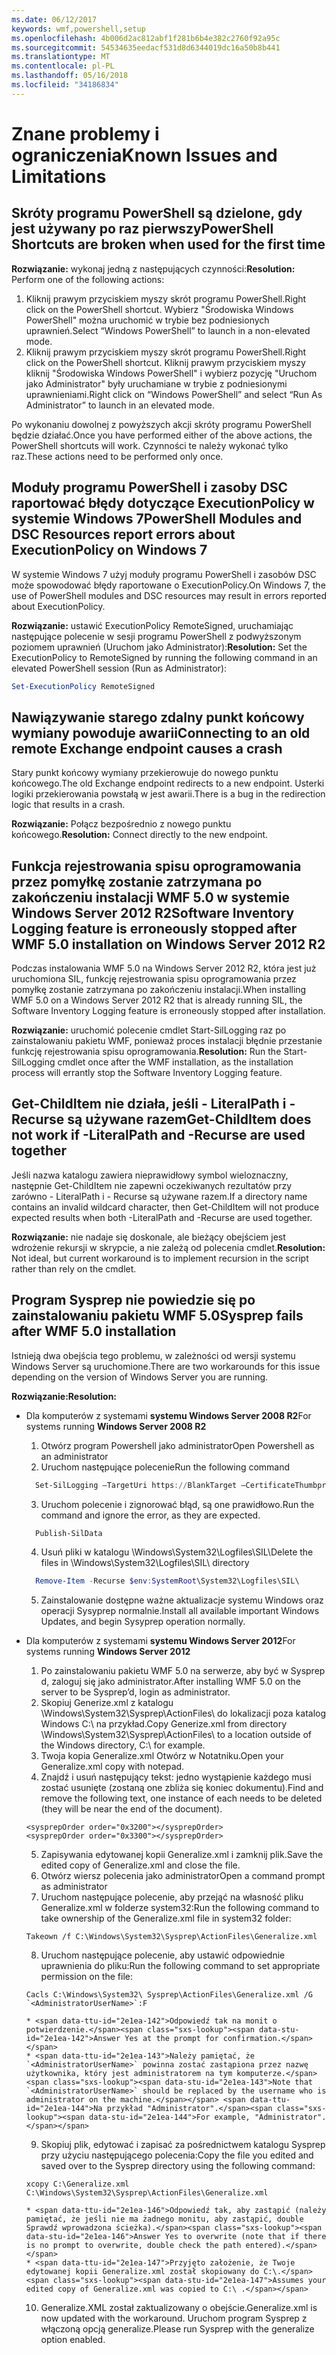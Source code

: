 ```yaml
---
ms.date: 06/12/2017
keywords: wmf,powershell,setup
ms.openlocfilehash: 4b006d2ac812abf1f281b6b4e382c2760f92a95c
ms.sourcegitcommit: 54534635eedacf531d8d6344019dc16a50b8b441
ms.translationtype: MT
ms.contentlocale: pl-PL
ms.lasthandoff: 05/16/2018
ms.locfileid: "34186834"
---
```

# <a name="known-issues-and-limitations"></a><span data-ttu-id="2e1ea-102">Znane problemy i ograniczenia</span><span class="sxs-lookup"><span data-stu-id="2e1ea-102">Known Issues and Limitations</span></span>

<a name="powershell-shortcuts-are-broken-when-used-for-the-first-time"></a><span data-ttu-id="2e1ea-103">Skróty programu PowerShell są dzielone, gdy jest używany po raz pierwszy</span><span class="sxs-lookup"><span data-stu-id="2e1ea-103">PowerShell Shortcuts are broken when used for the first time</span></span>
------------------------------------------------------------

<span data-ttu-id="2e1ea-104">**Rozwiązanie:** wykonaj jedną z następujących czynności:</span><span class="sxs-lookup"><span data-stu-id="2e1ea-104">**Resolution:** Perform one of the following actions:</span></span>

1.  <span data-ttu-id="2e1ea-105">Kliknij prawym przyciskiem myszy skrót programu PowerShell.</span><span class="sxs-lookup"><span data-stu-id="2e1ea-105">Right click on the PowerShell shortcut.</span></span> <span data-ttu-id="2e1ea-106">Wybierz "Środowiska Windows PowerShell" można uruchomić w trybie bez podniesionych uprawnień.</span><span class="sxs-lookup"><span data-stu-id="2e1ea-106">Select “Windows PowerShell” to launch in a non-elevated mode.</span></span>
2.  <span data-ttu-id="2e1ea-107">Kliknij prawym przyciskiem myszy skrót programu PowerShell.</span><span class="sxs-lookup"><span data-stu-id="2e1ea-107">Right click on the PowerShell shortcut.</span></span> <span data-ttu-id="2e1ea-108">Kliknij prawym przyciskiem myszy kliknij "Środowiska Windows PowerShell" i wybierz pozycję "Uruchom jako Administrator" były uruchamiane w trybie z podniesionymi uprawnieniami.</span><span class="sxs-lookup"><span data-stu-id="2e1ea-108">Right click on “Windows PowerShell” and select “Run As Administrator” to launch in an elevated mode.</span></span>

<span data-ttu-id="2e1ea-109">Po wykonaniu dowolnej z powyższych akcji skróty programu PowerShell będzie działać.</span><span class="sxs-lookup"><span data-stu-id="2e1ea-109">Once you have performed either of the above actions, the PowerShell shortcuts will work.</span></span> <span data-ttu-id="2e1ea-110">Czynności te należy wykonać tylko raz.</span><span class="sxs-lookup"><span data-stu-id="2e1ea-110">These actions need to be performed only once.</span></span>


<a name="powershell-modules-and-dsc-resources-report-errors-about-executionpolicy-on-windows-7"></a><span data-ttu-id="2e1ea-111">Moduły programu PowerShell i zasoby DSC raportować błędy dotyczące ExecutionPolicy w systemie Windows 7</span><span class="sxs-lookup"><span data-stu-id="2e1ea-111">PowerShell Modules and DSC Resources report errors about ExecutionPolicy on Windows 7</span></span>
-------------------------------------------------------------------------------------
<span data-ttu-id="2e1ea-112">W systemie Windows 7 użyj moduły programu PowerShell i zasobów DSC może spowodować błędy raportowane o ExecutionPolicy.</span><span class="sxs-lookup"><span data-stu-id="2e1ea-112">On Windows 7, the use of PowerShell modules and DSC resources may result in errors reported about ExecutionPolicy.</span></span>

<span data-ttu-id="2e1ea-113">**Rozwiązanie:** ustawić ExecutionPolicy RemoteSigned, uruchamiając następujące polecenie w sesji programu PowerShell z podwyższonym poziomem uprawnień (Uruchom jako Administrator):</span><span class="sxs-lookup"><span data-stu-id="2e1ea-113">**Resolution:** Set the ExecutionPolicy to RemoteSigned by running the following command in an elevated PowerShell session (Run as Administrator):</span></span>

```powershell
Set-ExecutionPolicy RemoteSigned
```

<a name="connecting-to-an-old-remote-exchange-endpoint-causes-a-crash"></a><span data-ttu-id="2e1ea-114">Nawiązywanie starego zdalny punkt końcowy wymiany powoduje awarii</span><span class="sxs-lookup"><span data-stu-id="2e1ea-114">Connecting to an old remote Exchange endpoint causes a crash</span></span>
------------------------------------------------------------

<span data-ttu-id="2e1ea-115">Stary punkt końcowy wymiany przekierowuje do nowego punktu końcowego.</span><span class="sxs-lookup"><span data-stu-id="2e1ea-115">The old Exchange endpoint redirects to a new endpoint.</span></span> <span data-ttu-id="2e1ea-116">Usterki logiki przekierowania powstałą w jest awarii.</span><span class="sxs-lookup"><span data-stu-id="2e1ea-116">There is a bug in the redirection logic that results in a crash.</span></span>

<span data-ttu-id="2e1ea-117">**Rozwiązanie:** Połącz bezpośrednio z nowego punktu końcowego.</span><span class="sxs-lookup"><span data-stu-id="2e1ea-117">**Resolution:** Connect directly to the new endpoint.</span></span>


<a name="software-inventory-logging-feature-is-erroneously-stopped-after-wmf-50-installation-on-windows-server-2012-r2"></a><span data-ttu-id="2e1ea-118">Funkcja rejestrowania spisu oprogramowania przez pomyłkę zostanie zatrzymana po zakończeniu instalacji WMF 5.0 w systemie Windows Server 2012 R2</span><span class="sxs-lookup"><span data-stu-id="2e1ea-118">Software Inventory Logging feature is erroneously stopped after WMF 5.0 installation on Windows Server 2012 R2</span></span>
-------------------------------------------------------------------------------------------------------------

<span data-ttu-id="2e1ea-119">Podczas instalowania WMF 5.0 na Windows Server 2012 R2, która jest już uruchomiona SIL, funkcję rejestrowania spisu oprogramowania przez pomyłkę zostanie zatrzymana po zakończeniu instalacji.</span><span class="sxs-lookup"><span data-stu-id="2e1ea-119">When installing WMF 5.0 on a Windows Server 2012 R2 that is already running SIL, the Software Inventory Logging feature is erroneously stopped after installation.</span></span>

<span data-ttu-id="2e1ea-120">**Rozwiązanie:** uruchomić polecenie cmdlet Start-SilLogging raz po zainstalowaniu pakietu WMF, ponieważ proces instalacji błędnie przestanie funkcję rejestrowania spisu oprogramowania.</span><span class="sxs-lookup"><span data-stu-id="2e1ea-120">**Resolution:** Run the Start-SilLogging cmdlet once after the WMF installation, as the installation process will errantly stop the Software Inventory Logging feature.</span></span>

<a name="get-childitem-does-not-work-if--literalpath-and--recurse-are-used-together"></a><span data-ttu-id="2e1ea-121">Get-ChildItem nie działa, jeśli - LiteralPath i - Recurse są używane razem</span><span class="sxs-lookup"><span data-stu-id="2e1ea-121">Get-ChildItem does not work if -LiteralPath and -Recurse are used together</span></span>
--------------------------------------------------------------------------

<span data-ttu-id="2e1ea-122">Jeśli nazwa katalogu zawiera nieprawidłowy symbol wieloznaczny, następnie Get-ChildItem nie zapewni oczekiwanych rezultatów przy zarówno - LiteralPath i - Recurse są używane razem.</span><span class="sxs-lookup"><span data-stu-id="2e1ea-122">If a directory name contains an invalid wildcard character, then Get-ChildItem will not produce expected results when both -LiteralPath and -Recurse are used together.</span></span>

<span data-ttu-id="2e1ea-123">**Rozwiązanie:** nie nadaje się doskonale, ale bieżący obejściem jest wdrożenie rekursji w skrypcie, a nie zależą od polecenia cmdlet.</span><span class="sxs-lookup"><span data-stu-id="2e1ea-123">**Resolution:** Not ideal, but current workaround is to implement recursion in the script rather than rely on the cmdlet.</span></span>


<a name="sysprep-fails-after-wmf-50-installation"></a><span data-ttu-id="2e1ea-124">Program Sysprep nie powiedzie się po zainstalowaniu pakietu WMF 5.0</span><span class="sxs-lookup"><span data-stu-id="2e1ea-124">Sysprep fails after WMF 5.0 installation</span></span>
----------------------------------------

<span data-ttu-id="2e1ea-125">Istnieją dwa obejścia tego problemu, w zależności od wersji systemu Windows Server są uruchomione.</span><span class="sxs-lookup"><span data-stu-id="2e1ea-125">There are two workarounds for this issue depending on the version of Windows Server you are running.</span></span>

<span data-ttu-id="2e1ea-126">**Rozwiązanie:**</span><span class="sxs-lookup"><span data-stu-id="2e1ea-126">**Resolution:**</span></span>
- <span data-ttu-id="2e1ea-127">Dla komputerów z systemami **systemu Windows Server 2008 R2**</span><span class="sxs-lookup"><span data-stu-id="2e1ea-127">For systems running **Windows Server 2008 R2**</span></span>
  1. <span data-ttu-id="2e1ea-128">Otwórz program Powershell jako administrator</span><span class="sxs-lookup"><span data-stu-id="2e1ea-128">Open Powershell as an administrator</span></span>
  2. <span data-ttu-id="2e1ea-129">Uruchom następujące polecenie</span><span class="sxs-lookup"><span data-stu-id="2e1ea-129">Run the following command</span></span>

  ```powershell
    Set-SilLogging –TargetUri https://BlankTarget –CertificateThumbprint 0123456789
  ```
  3. <span data-ttu-id="2e1ea-130">Uruchom polecenie i zignorować błąd, są one prawidłowo.</span><span class="sxs-lookup"><span data-stu-id="2e1ea-130">Run the command and ignore the error, as they are expected.</span></span>

  ```powershell
    Publish-SilData
   ```
  4. <span data-ttu-id="2e1ea-131">Usuń pliki w katalogu \Windows\System32\Logfiles\SIL\\</span><span class="sxs-lookup"><span data-stu-id="2e1ea-131">Delete the files in  \Windows\System32\Logfiles\SIL\ directory</span></span>

  ```powershell
    Remove-Item -Recurse $env:SystemRoot\System32\Logfiles\SIL\
  ```
  5. <span data-ttu-id="2e1ea-132">Zainstalowanie dostępne ważne aktualizacje systemu Windows oraz operacji Sysyprep normalnie.</span><span class="sxs-lookup"><span data-stu-id="2e1ea-132">Install all available important Windows Updates, and begin Sysyprep operation normally.</span></span>

- <span data-ttu-id="2e1ea-133">Dla komputerów z systemami **systemu Windows Server 2012**</span><span class="sxs-lookup"><span data-stu-id="2e1ea-133">For systems running **Windows Server 2012**</span></span>
  1.    <span data-ttu-id="2e1ea-134">Po zainstalowaniu pakietu WMF 5.0 na serwerze, aby być w Sysprep d, zaloguj się jako administrator.</span><span class="sxs-lookup"><span data-stu-id="2e1ea-134">After installing WMF 5.0 on the server to be Sysprep’d, login as administrator.</span></span>
  2.    <span data-ttu-id="2e1ea-135">Skopiuj Generize.xml z katalogu \Windows\System32\Sysprep\ActionFiles\ do lokalizacji poza katalog Windows C:\ na przykład.</span><span class="sxs-lookup"><span data-stu-id="2e1ea-135">Copy Generize.xml from directory \Windows\System32\Sysprep\ActionFiles\ to a location outside of the Windows directory, C:\ for example.</span></span>
  3.    <span data-ttu-id="2e1ea-136">Twoja kopia Generalize.xml Otwórz w Notatniku.</span><span class="sxs-lookup"><span data-stu-id="2e1ea-136">Open your Generalize.xml copy with notepad.</span></span>
  4.    <span data-ttu-id="2e1ea-137">Znajdź i usuń następujący tekst: jedno wystąpienie każdego musi zostać usunięte (zostaną one zbliża się koniec dokumentu).</span><span class="sxs-lookup"><span data-stu-id="2e1ea-137">Find and remove the following text, one instance of each needs to be deleted (they will be near the end of the document).</span></span>

    ```
    <sysprepOrder order="0x3200"></sysprepOrder>
    <sysprepOrder order="0x3300"></sysprepOrder>
    ```

  5.    <span data-ttu-id="2e1ea-138">Zapisywania edytowanej kopii Generalize.xml i zamknij plik.</span><span class="sxs-lookup"><span data-stu-id="2e1ea-138">Save the edited copy of Generalize.xml and close the file.</span></span>
  6.    <span data-ttu-id="2e1ea-139">Otwórz wiersz polecenia jako administrator</span><span class="sxs-lookup"><span data-stu-id="2e1ea-139">Open a command prompt as administrator</span></span>
  7.    <span data-ttu-id="2e1ea-140">Uruchom następujące polecenie, aby przejąć na własność pliku Generalize.xml w folderze system32:</span><span class="sxs-lookup"><span data-stu-id="2e1ea-140">Run the following command to take ownership of the Generalize.xml file in system32 folder:</span></span>

    ```
    Takeown /f C:\Windows\System32\Sysprep\ActionFiles\Generalize.xml
    ```

  8.    <span data-ttu-id="2e1ea-141">Uruchom następujące polecenie, aby ustawić odpowiednie uprawnienia do pliku:</span><span class="sxs-lookup"><span data-stu-id="2e1ea-141">Run the following command to set appropriate permission on the file:</span></span>

    ```
    Cacls C:\Windows\System32\ Sysprep\ActionFiles\Generalize.xml /G `<AdministratorUserName>`:F
    ```
      * <span data-ttu-id="2e1ea-142">Odpowiedź tak na monit o potwierdzenie.</span><span class="sxs-lookup"><span data-stu-id="2e1ea-142">Answer Yes at the prompt for confirmation.</span></span>
      * <span data-ttu-id="2e1ea-143">Należy pamiętać, że `<AdministratorUserName>` powinna zostać zastąpiona przez nazwę użytkownika, który jest administratorem na tym komputerze.</span><span class="sxs-lookup"><span data-stu-id="2e1ea-143">Note that `<AdministratorUserName>` should be replaced by the username who is administrator on the machine.</span></span> <span data-ttu-id="2e1ea-144">Na przykład "Administrator".</span><span class="sxs-lookup"><span data-stu-id="2e1ea-144">For example, "Administrator".</span></span>

  9.    <span data-ttu-id="2e1ea-145">Skopiuj plik, edytować i zapisać za pośrednictwem katalogu Sysprep przy użyciu następującego polecenia:</span><span class="sxs-lookup"><span data-stu-id="2e1ea-145">Copy the file you edited and saved over to the Sysprep directory using the following command:</span></span>

    ```
    xcopy C:\Generalize.xml C:\Windows\System32\Sysprep\ActionFiles\Generalize.xml
    ```
      * <span data-ttu-id="2e1ea-146">Odpowiedź tak, aby zastąpić (należy pamiętać, że jeśli nie ma żadnego monitu, aby zastąpić, double Sprawdź wprowadzona ścieżka).</span><span class="sxs-lookup"><span data-stu-id="2e1ea-146">Answer Yes to overwrite (note that if there is no prompt to overwrite, double check the path entered).</span></span>
      * <span data-ttu-id="2e1ea-147">Przyjęto założenie, że Twoje edytowanej kopii Generalize.xml został skopiowany do C:\.</span><span class="sxs-lookup"><span data-stu-id="2e1ea-147">Assumes your edited copy of Generalize.xml was copied to C:\ .</span></span>

  10.   <span data-ttu-id="2e1ea-148">Generalize.XML został zaktualizowany o obejście.</span><span class="sxs-lookup"><span data-stu-id="2e1ea-148">Generalize.xml is now updated with the workaround.</span></span> <span data-ttu-id="2e1ea-149">Uruchom program Sysprep z włączoną opcją generalize.</span><span class="sxs-lookup"><span data-stu-id="2e1ea-149">Please run Sysprep with the generalize option enabled.</span></span>
